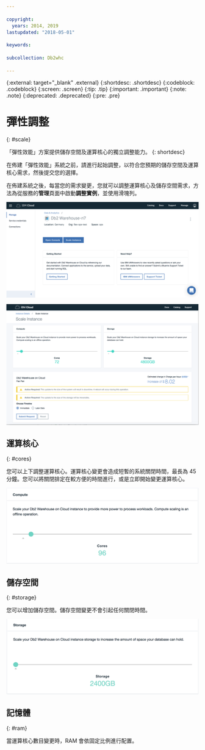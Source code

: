 ```yaml
---

copyright:
  years: 2014, 2019
lastupdated: "2018-05-01"

keywords:

subcollection: Db2whc

---
```


<!-- Attribute definitions --> 
{:external: target="_blank" .external}
{:shortdesc: .shortdesc}
{:codeblock: .codeblock}
{:screen: .screen}
{:tip: .tip}
{:important: .important}
{:note: .note}
{:deprecated: .deprecated}
{:pre: .pre}

# 彈性調整
{: #scale}

「彈性效能」方案提供儲存空間及運算核心的獨立調整能力。
{: shortdesc}

在佈建「彈性效能」系統之前，請進行起始調整，以符合您預期的儲存空間及運算核心需求，然後提交您的選擇。

在佈建系統之後，每當您的需求變更，您就可以調整運算核心及儲存空間需求，方法為從服務的**管理**頁面中啟動**調整實例**，並使用滑塊列。

![Web 主控台運算核心頁面的視圖](images/launch.png)

![Web 主控台運算核心頁面的視圖](images/scaling_full.png)

## 運算核心
{: #cores}

您可以上下調整運算核心。運算核心變更會造成短暫的系統關閉時間，最長為 45 分鐘。您可以將關閉排定在較方便的時間進行，或是立即開始變更運算核心。

![Web 主控台運算核心頁面的視圖](images/cores.png)

## 儲存空間
{: #storage}

您可以增加儲存空間。儲存空間變更不會引起任何關閉時間。

![Web 主控台儲存空間頁面的視圖](images/storage.png)

## 記憶體
{: #ram}

當運算核心數目變更時，RAM 會依固定比例進行配置。


